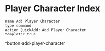 # Player Character Index

```button
name Add Player Character
type command
action QuickAdd: Add Player Character
templater true
```
^button-add-player-character